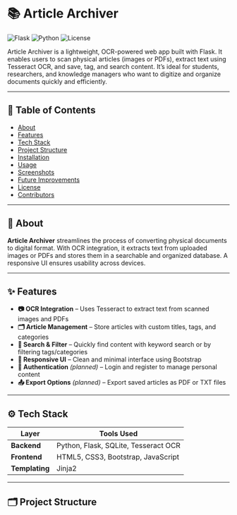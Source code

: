 # 📚 Article Archiver

![Flask](https://img.shields.io/badge/Flask-Backend-blue.svg)
![Python](https://img.shields.io/badge/Python-3.9+-green.svg)
![License](https://img.shields.io/badge/License-MIT-yellow.svg)

Article Archiver is a lightweight, OCR-powered web app built with Flask. It enables users to scan physical articles (images or PDFs), extract text using Tesseract OCR, and save, tag, and search content. It’s ideal for students, researchers, and knowledge managers who want to digitize and organize documents quickly and efficiently.

---

## 📑 Table of Contents

- [About](#about)
- [Features](#features)
- [Tech Stack](#tech-stack)
- [Project Structure](#project-structure)
- [Installation](#installation)
- [Usage](#usage)
- [Screenshots](#screenshots)
- [Future Improvements](#future-improvements)
- [License](#license)
- [Contributors](#contributors)

---

## 🧠 About

**Article Archiver** streamlines the process of converting physical documents to digital format. With OCR integration, it extracts text from uploaded images or PDFs and stores them in a searchable and organized database. A responsive UI ensures usability across devices.

---

## ✨ Features

- **📷 OCR Integration** – Uses Tesseract to extract text from scanned images and PDFs  
- **🗂 Article Management** – Store articles with custom titles, tags, and categories  
- **🔎 Search & Filter** – Quickly find content with keyword search or by filtering tags/categories  
- **📱 Responsive UI** – Clean and minimal interface using Bootstrap  
- **🔐 Authentication** *(planned)* – Login and register to manage personal content  
- **📤 Export Options** *(planned)* – Export saved articles as PDF or TXT files

---

## ⚙️ Tech Stack

| Layer      | Tools Used                       |
|------------|----------------------------------|
| **Backend**  | Python, Flask, SQLite, Tesseract OCR |
| **Frontend** | HTML5, CSS3, Bootstrap, JavaScript |
| **Templating** | Jinja2                          |

---

## 🗂 Project Structure

